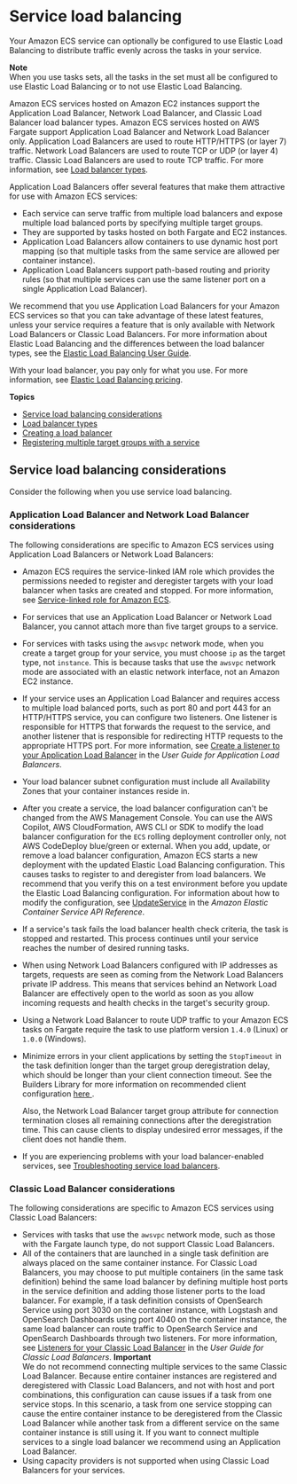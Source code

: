 # Service load balancing<a name="service-load-balancing"></a>

Your Amazon ECS service can optionally be configured to use Elastic Load Balancing to distribute traffic evenly across the tasks in your service\.

**Note**  
When you use tasks sets, all the tasks in the set must all be configured to use Elastic Load Balancing or to not use Elastic Load Balancing\. 

Amazon ECS services hosted on Amazon EC2 instances support the Application Load Balancer, Network Load Balancer, and Classic Load Balancer load balancer types\. Amazon ECS services hosted on AWS Fargate support Application Load Balancer and Network Load Balancer only\. Application Load Balancers are used to route HTTP/HTTPS \(or layer 7\) traffic\. Network Load Balancers are used to route TCP or UDP \(or layer 4\) traffic\. Classic Load Balancers are used to route TCP traffic\. For more information, see [Load balancer types](load-balancer-types.md)\.

Application Load Balancers offer several features that make them attractive for use with Amazon ECS services:
+ Each service can serve traffic from multiple load balancers and expose multiple load balanced ports by specifying multiple target groups\.
+ They are supported by tasks hosted on both Fargate and EC2 instances\.
+ Application Load Balancers allow containers to use dynamic host port mapping \(so that multiple tasks from the same service are allowed per container instance\)\.
+ Application Load Balancers support path\-based routing and priority rules \(so that multiple services can use the same listener port on a single Application Load Balancer\)\.

We recommend that you use Application Load Balancers for your Amazon ECS services so that you can take advantage of these latest features, unless your service requires a feature that is only available with Network Load Balancers or Classic Load Balancers\. For more information about Elastic Load Balancing and the differences between the load balancer types, see the [Elastic Load Balancing User Guide](https://docs.aws.amazon.com/elasticloadbalancing/latest/userguide/)\.

With your load balancer, you pay only for what you use\. For more information, see [Elastic Load Balancing pricing](https://aws.amazon.com/elasticloadbalancing/pricing/)\. 

**Topics**
+ [Service load balancing considerations](#load-balancing-considerations)
+ [Load balancer types](load-balancer-types.md)
+ [Creating a load balancer](create-load-balancer.md)
+ [Registering multiple target groups with a service](register-multiple-targetgroups.md)

## Service load balancing considerations<a name="load-balancing-considerations"></a>

Consider the following when you use service load balancing\.

### Application Load Balancer and Network Load Balancer considerations<a name="alb-considerations"></a>

The following considerations are specific to Amazon ECS services using Application Load Balancers or Network Load Balancers:
+ Amazon ECS requires the service\-linked IAM role which provides the permissions needed to register and deregister targets with your load balancer when tasks are created and stopped\. For more information, see [Service\-linked role for Amazon ECS](using-service-linked-roles.md)\.
+ For services that use an Application Load Balancer or Network Load Balancer, you cannot attach more than five target groups to a service\.
+ For services with tasks using the `awsvpc` network mode, when you create a target group for your service, you must choose `ip` as the target type, not `instance`\. This is because tasks that use the `awsvpc` network mode are associated with an elastic network interface, not an Amazon EC2 instance\.
+ If your service uses an Application Load Balancer and requires access to multiple load balanced ports, such as port 80 and port 443 for an HTTP/HTTPS service, you can configure two listeners\. One listener is responsible for HTTPS that forwards the request to the service, and another listener that is responsible for redirecting HTTP requests to the appropriate HTTPS port\. For more information, see [Create a listener to your Application Load Balancer](https://docs.aws.amazon.com/elasticloadbalancing/latest/application/create-listener.html) in the *User Guide for Application Load Balancers*\.
+ Your load balancer subnet configuration must include all Availability Zones that your container instances reside in\.
+ After you create a service, the load balancer configuration can't be changed from the AWS Management Console\. You can use the AWS Copilot, AWS CloudFormation, AWS CLI or SDK to modify the load balancer configuration for the `ECS` rolling deployment controller only, not AWS CodeDeploy blue/green or external\. When you add, update, or remove a load balancer configuration, Amazon ECS starts a new deployment with the updated Elastic Load Balancing configuration\. This causes tasks to register to and deregister from load balancers\. We recommend that you verify this on a test environment before you update the Elastic Load Balancing configuration\. For information about how to modify the configuration, see [UpdateService](https://docs.aws.amazon.com/https://docs.aws.amazon.com/AmazonECS/latest/APIReference/API_UpdateService.html) in the *Amazon Elastic Container Service API Reference*\. 
+ If a service's task fails the load balancer health check criteria, the task is stopped and restarted\. This process continues until your service reaches the number of desired running tasks\.
+ When using Network Load Balancers configured with IP addresses as targets, requests are seen as coming from the Network Load Balancers private IP address\. This means that services behind an Network Load Balancer are effectively open to the world as soon as you allow incoming requests and health checks in the target's security group\.
+ Using a Network Load Balancer to route UDP traffic to your Amazon ECS tasks on Fargate require the task to use platform version `1.4.0` \(Linux\) or `1.0.0` \(Windows\)\.
+ Minimize errors in your client applications by setting the `StopTimeout` in the task definition longer than the target group deregistration delay, which should be longer than your client connection timeout\. See the Builders Library for more information on recommended client configuration [ here ](https://aws.amazon.com/builders-library/timeouts-retries-and-backoff-with-jitter)\.

  Also, the Network Load Balancer target group attribute for connection termination closes all remaining connections after the deregistration time\. This can cause clients to display undesired error messages, if the client does not handle them\.
+ If you are experiencing problems with your load balancer\-enabled services, see [Troubleshooting service load balancers](troubleshoot-service-load-balancers.md)\.

### Classic Load Balancer considerations<a name="clb-considerations"></a>

The following considerations are specific to Amazon ECS services using Classic Load Balancers:
+ Services with tasks that use the `awsvpc` network mode, such as those with the Fargate launch type, do not support Classic Load Balancers\.
+ All of the containers that are launched in a single task definition are always placed on the same container instance\. For Classic Load Balancers, you may choose to put multiple containers \(in the same task definition\) behind the same load balancer by defining multiple host ports in the service definition and adding those listener ports to the load balancer\. For example, if a task definition consists of OpenSearch Service using port 3030 on the container instance, with Logstash and OpenSearch Dashboards using port 4040 on the container instance, the same load balancer can route traffic to OpenSearch Service and OpenSearch Dashboards through two listeners\. For more information, see [Listeners for your Classic Load Balancer](https://docs.aws.amazon.com/elasticloadbalancing/latest/classic/elb-listener-config.html) in the *User Guide for Classic Load Balancers*\.
**Important**  
We do not recommend connecting multiple services to the same Classic Load Balancer\. Because entire container instances are registered and deregistered with Classic Load Balancers, and not with host and port combinations, this configuration can cause issues if a task from one service stops\. In this scenario, a task from one service stopping can cause the entire container instance to be deregistered from the Classic Load Balancer while another task from a different service on the same container instance is still using it\. If you want to connect multiple services to a single load balancer we recommend using an Application Load Balancer\.
+ Using capacity providers is not supported when using Classic Load Balancers for your services\.